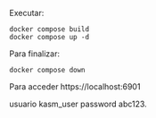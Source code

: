 Executar:

    docker compose build
    docker compose up -d

Para finalizar:

    docker compose down


Para acceder https://localhost:6901

usuario kasm_user
password abc123.